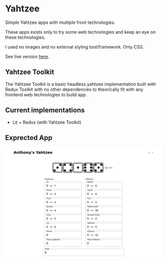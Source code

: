 # Yahtzee

Simple Yahtzee apps with multiple front technologies.

These apps exists only to try some web technologies and keep an eye on these technologies.

I used no images and no external styling tool/framework. Only CSS.

See live version [here](https://kuroidoruido.github.io/yahtzee).

## Yahtzee Toolkit

The Yahtzee Toolkit is a basic headless yahtzee implementation built with Redux Toolkit with no other dependencies to theorically fit with any frontend web technologies to build app.

## Current implementations

- Lit + Redux (with Yahtzee Toolkit)

## Exprected App

![](./screenshot.png)

